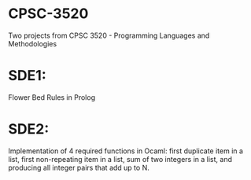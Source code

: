 # CPSC-3520
Two projects from CPSC 3520 - Programming Languages and Methodologies


# SDE1:
  Flower Bed Rules in Prolog

# SDE2:
  Implementation of 4 required functions in Ocaml: first duplicate item in a list, first non-repeating item in a list, sum of two integers in a list, and producing all integer pairs that add up to N.
